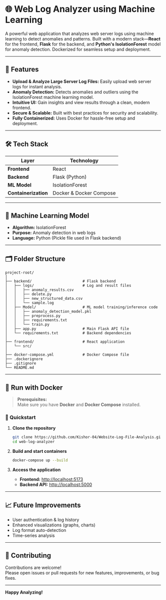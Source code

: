 # 🌐 Web Log Analyzer using Machine Learning

A powerful web application that analyzes web server logs using machine learning to detect anomalies and patterns. Built with a modern stack—**React** for the frontend, **Flask** for the backend, and **Python's IsolationForest** model for anomaly detection. Dockerized for seamless setup and deployment.

---

## 🚀 Features

- **Upload & Analyze Large Server Log Files:** Easily upload web server logs for instant analysis.
- **Anomaly Detection:** Detects anomalies and outliers using the IsolationForest machine learning model.
- **Intuitive UI:** Gain insights and view results through a clean, modern frontend.
- **Secure & Scalable:** Built with best practices for security and scalability.
- **Fully Containerized:** Uses Docker for hassle-free setup and deployment.

---

## 🛠️ Tech Stack

| Layer            | Technology            |
|------------------|----------------------|
| **Frontend**     | React                |
| **Backend**      | Flask (Python)       |
| **ML Model**     | IsolationForest      |
| **Containerization** | Docker & Docker Compose |

---

## 🧠 Machine Learning Model

- **Algorithm:** IsolationForest
- **Purpose:** Anomaly detection in web logs
- **Language:** Python (Pickle file used in Flask backend)

---

## 🗂️ Folder Structure

```
project-root/
│
├── backend/                       # Flask backend
│   ├── logs/                      # Log and result files
│   │   ├── anomaly_results.csv
│   │   ├── delete.py
│   │   ├── new_structured_data.csv
│   │   └── sample.log
│   ├── Model/                     # ML model training/inference code
│   │   ├── anomaly_detection_model.pkl
│   │   ├── preprocess.py
│   │   ├── requirements.txt
│   │   └── train.py
│   ├── app.py                     # Main Flask API file
│   └── requirements.txt           # Backend dependencies
│
├── frontend/                      # React application
│   └── src/
│
├── docker-compose.yml             # Docker Compose file
├── .dockerignore
├── .gitignore
└── README.md
```

---

## 🐳 Run with Docker

> **Prerequisites:**  
> Make sure you have **Docker** and **Docker Compose** installed.

### 🚦 Quickstart

1. **Clone the repository**
    ```bash
    git clone https://github.com/Kishor-04/Website-Log-File-Analysis.git
    cd web-log-analyzer
    ```

2. **Build and start containers**
    ```bash
    docker-compose up --build
    ```

3. **Access the application**
    - **Frontend:** [http://localhost:5173](http://localhost:5173)
    - **Backend API:** [http://localhost:5000](http://localhost:5000)

---

## 📈 Future Improvements

- User authentication & log history
- Enhanced visualizations (graphs, charts)
- Log format auto-detection
- Time-series analysis

---

## 🤝 Contributing

Contributions are welcome!  
Please open issues or pull requests for new features, improvements, or bug fixes.

---

**Happy Analyzing!**